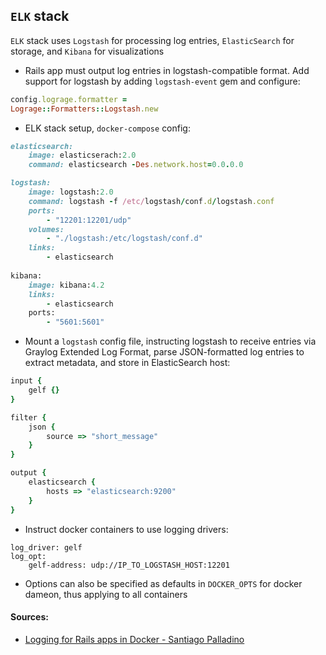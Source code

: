 ## `ELK` stack 

`ELK` stack uses `Logstash` for processing log entries, `ElasticSearch` for storage, and `Kibana` for visualizations 

- Rails app must output log entries in logstash-compatible format. Add support for logstash by adding `logstash-event` gem and configure: 
```Ruby 
config.lograge.formatter = 
Lograge::Formatters::Logstash.new
```
- ELK stack setup, `docker-compose` config: 
```Ruby
elasticsearch: 
    image: elasticserach:2.0 
    command: elasticsearch -Des.network.host=0.0.0.0

logstash: 
    image: logstash:2.0
    command: logstash -f /etc/logstash/conf.d/logstash.conf
    ports: 
        - "12201:12201/udp"
    volumes: 
        - "./logstash:/etc/logstash/conf.d"
    links: 
        - elasticsearch
    
kibana:
    image: kibana:4.2
    links: 
        - elasticsearch
    ports:
        - "5601:5601"
```  
- Mount a `logstash` config file, instructing logstash to receive entries via Graylog Extended Log Format, parse JSON-formatted log entries to extract metadata, and store in ElasticSearch host: 
```Ruby 
input {
    gelf {}
} 

filter {
    json {
        source => "short_message" 
    }
}

output {
    elasticsearch {
        hosts => "elasticsearch:9200"
    }
}
```
- Instruct docker containers to use logging drivers: 
```Rubuy
log_driver: gelf
log_opt: 
    gelf-address: udp://IP_TO_LOGSTASH_HOST:12201
```

- Options can also be specified as defaults in `DOCKER_OPTS` for docker dameon, thus applying to all containers 

#### Sources: 
- [Logging for Rails apps in Docker - Santiago Palladino](https://manas.tech/blog/2015/12/15/logging-for-rails-apps-in-docker.html)